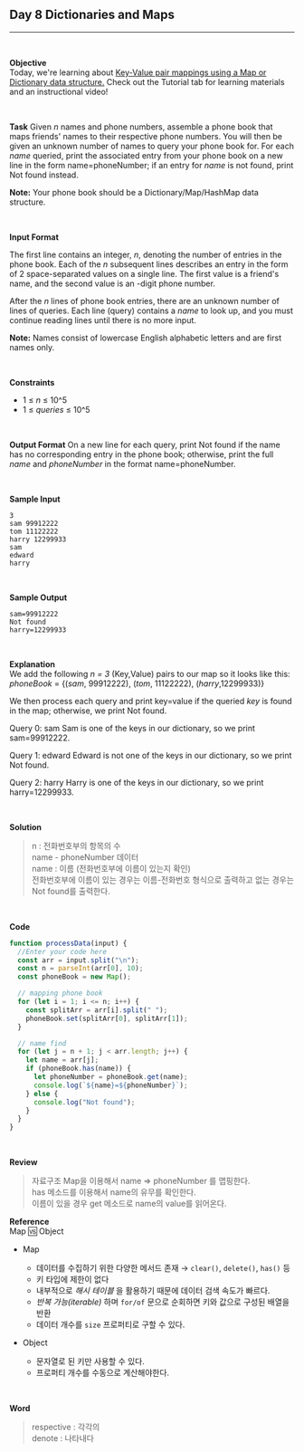 ## Day 8 Dictionaries and Maps

---

<br />

**Objective**  
Today, we're learning about <u>Key-Value pair mappings using a Map or Dictionary data structure.</u> Check out the Tutorial tab for learning materials and an instructional video!

<br />

**Task**
Given _n_ names and phone numbers, assemble a phone book that maps friends' names to their respective phone numbers. You will then be given an unknown number of names to query your phone book for. For each _name_ queried, print the associated entry from your phone book on a new line in the form name=phoneNumber; if an entry for _name_ is not found, print Not found instead.

**Note:** Your phone book should be a Dictionary/Map/HashMap data structure.

<br />

**Input Format**

The first line contains an integer, _n_, denoting the number of entries in the phone book.
Each of the _n_ subsequent lines describes an entry in the form of 2 space-separated values on a single line. The first value is a friend's name, and the second value is an -digit phone number.

After the _n_ lines of phone book entries, there are an unknown number of lines of queries. Each line (query) contains a _name_ to look up, and you must continue reading lines until there is no more input.

**Note:** Names consist of lowercase English alphabetic letters and are first names only.

<br />

**Constraints**

- 1 &#8804; _n_ &#8804; 10^5
- 1 &#8804; _queries_ &#8804; 10^5

<br />

**Output Format**
On a new line for each query, print Not found if the name has no corresponding entry in the phone book; otherwise, print the full _name_ and _phoneNumber_ in the format name=phoneNumber.

<br />

**Sample Input**

```
3
sam 99912222
tom 11122222
harry 12299933
sam
edward
harry
```

<br />

**Sample Output**

```
sam=99912222
Not found
harry=12299933
```

<br />

**Explanation**  
We add the following _n = 3_ (Key,Value)
pairs to our map so it looks like this:  
_phoneBook_ = {(_sam_, 99912222), (_tom_, 11122222), (_harry_,12299933)}

We then process each query and print key=value if the queried _key_ is found in the map; otherwise, we print Not found.

Query 0: sam
Sam is one of the keys in our dictionary, so we print sam=99912222.

Query 1: edward
Edward is not one of the keys in our dictionary, so we print Not found.

Query 2: harry
Harry is one of the keys in our dictionary, so we print harry=12299933.

<br />

**Solution**

> n : 전화번호부의 항목의 수  
> name - phoneNumber 데이터  
> name : 이름 (전화번호부에 이름이 있는지 확인)  
> 전화번호부에 이름이 있는 경우는 이름-전화번호 형식으로 출력하고 없는 경우는 Not found를 출력한다.

<br />

**Code**

```javascript
function processData(input) {
  //Enter your code here
  const arr = input.split("\n");
  const n = parseInt(arr[0], 10);
  const phoneBook = new Map();

  // mapping phone book
  for (let i = 1; i <= n; i++) {
    const splitArr = arr[i].split(" ");
    phoneBook.set(splitArr[0], splitArr[1]);
  }

  // name find
  for (let j = n + 1; j < arr.length; j++) {
    let name = arr[j];
    if (phoneBook.has(name)) {
      let phoneNumber = phoneBook.get(name);
      console.log(`${name}=${phoneNumber}`);
    } else {
      console.log("Not found");
    }
  }
}
```

<br />

**Review**

> 자료구조 Map을 이용해서 name => phoneNumber 를 맵핑한다.  
> has 메소드를 이용해서 name의 유무를 확인한다.  
> 이름이 있을 경우 get 메소드로 name의 value를 읽어온다.

**Reference**  
Map 🆚 Object

- Map

  - 데이터를 수집하기 위한 다양한 메서드 존재 → `clear()`, `delete()`, `has()` 등
  - 키 타입에 제한이 없다
  - 내부적으로 _해시 테이블_ 을 활용하기 때문에 데이터 검색 속도가 빠르다.
  - _반복 가능(iterable)_ 하며 `for/of` 문으로 순회하면 키와 값으로 구성된 배열을 반환
  - 데이터 개수를 `size` 프로퍼티로 구할 수 있다.

- Object
  - 문자열로 된 키만 사용할 수 있다.
  - 프로퍼티 개수를 수동으로 계산해야한다.

<br />

**Word**

> respective : 각각의  
> denote : 나타내다
